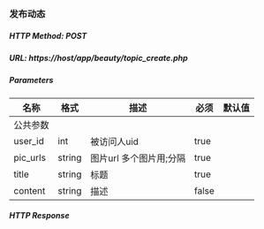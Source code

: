 ### 发布动态

##### HTTP Method: POST
##### URL: https://host/app/beauty/topic_create.php

#####  Parameters
名称|格式|描述|必须|默认值
---|---|---|---|---
公共参数||||
user_id     | int       | 被访问人uid       | true |
pic_urls    | string    | 图片url 多个图片用;分隔       |true |
title       | string    | 标题       |true |
content     | string    | 描述       |false |

##### HTTP Response
```json

```